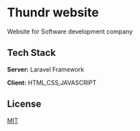
# Thundr website

Website for Software development company


## Tech Stack

**Server:** Laravel Framework

**Client:** HTML,CSS,JAVASCRIPT
## License

[MIT](https://choosealicense.com/licenses/mit/)

